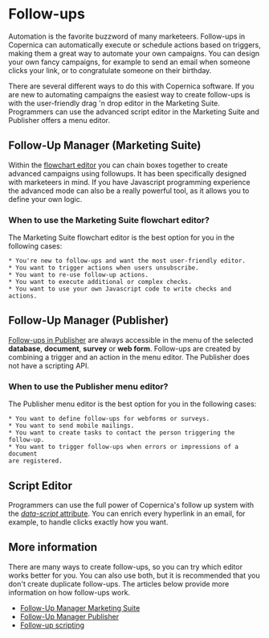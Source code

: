 # Follow-ups

Automation is the favorite buzzword of many marketeers. Follow-ups in Copernica 
can automatically execute or schedule actions based on triggers, making them 
a great way to automate your own campaigns. You can design your own 
fancy campaigns, for example to send an email when someone clicks your 
link, or to congratulate someone on their birthday.

There are several different ways to do this with Copernica software. If you 
are new to automating campaigns the easiest way to create follow-ups is with 
the user-friendly drag 'n drop editor in the Marketing Suite. Programmers 
can use the advanced script editor in the Marketing Suite and Publisher offers 
a menu editor.

## Follow-Up Manager (Marketing Suite)

Within the [flowchart editor](./follow-up-manager-ms) you can chain boxes 
together to create advanced campaigns using followups. It has been specifically 
designed with marketeers in mind. If you have Javascript programming experience 
the advanced mode can also be a really powerful tool, as it allows you to 
define your own logic.

### When to use the Marketing Suite flowchart editor?

The Marketing Suite flowchart editor is the best option for you in the 
following cases:

    * You're new to follow-ups and want the most user-friendly editor.
    * You want to trigger actions when users unsubscribe.
    * You want to re-use follow-up actions.
    * You want to execute additional or complex checks.
    * You want to use your own Javascript code to write checks and actions.

## Follow-Up Manager (Publisher)

[Follow-ups in Publisher](./follow-up-manager-publisher) are always accessible 
in the menu of the selected **database**, **document**, **survey** or **web form**. 
Follow-ups are created by combining a trigger and an action in the menu editor. 
The Publisher does not have a scripting API.

### When to use the Publisher menu editor?

The Publisher menu editor is the best option for you in the following cases:
    
    * You want to define follow-ups for webforms or surveys.
    * You want to send mobile mailings.
    * You want to create tasks to contact the person triggering the follow-up.
    * You want to trigger follow-ups when errors or impressions of a document 
    are registered.

## Script Editor

Programmers can use the full power of Copernica's follow up system with the
[*data-script* attribute](./data-object.md). You can enrich 
every hyperlink in an email, for example, to handle clicks exactly how you 
want.

## More information

There are many ways to create follow-ups, so you can try which editor 
works better for you. You can also use both, but it is recommended that you 
don't create duplicate follow-ups. The articles below provide more information 
on how follow-ups work.

* [Follow-Up Manager Marketing Suite](./follow-up-manager-ms.md)
* [Follow-Up Manager Publisher](./follow-up-manager-publisher.md)
* [Follow-up scripting](./data-object.md)
